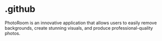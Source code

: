 # .github
PhotoRoom is an innovative application that allows users to easily remove backgrounds, create stunning visuals, and produce professional-quality photos.
